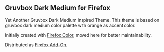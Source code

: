 ## Gruvbox Dark Medium for Firefox
Yet Another Gruvbox Dark Medium Inspired Theme. This theme is based on gruvbox
dark medium color palette with orange as accent color.

Initially created with [Firefox Color](https://addons.mozilla.org/en-US/firefox/addon/firefox-color/),
moved here for better maintainability.

Distributed as [Firefox Add-On](https://addons.mozilla.org/en-US/firefox/addon/yagdmit/).
